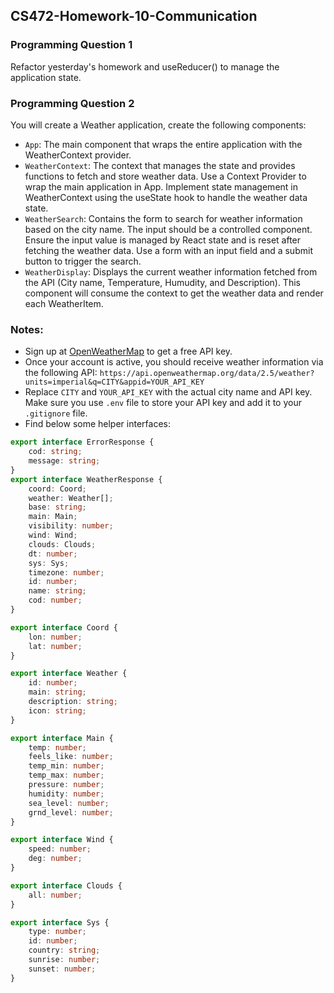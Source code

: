 ## CS472-Homework-10-Communication

### Programming Question 1
Refactor yesterday's homework and useReducer() to manage the application state.

### Programming Question 2
You will create a Weather application, create the following components:
* `App`: The main component that wraps the entire application with the WeatherContext provider.
* `WeatherContext`: The context that manages the state and provides functions to fetch and store weather data. Use a Context Provider to wrap the main application in App. Implement state management in WeatherContext using the useState hook to handle the weather data state.
* `WeatherSearch`: Contains the form to search for weather information based on the city name. The input should be a controlled component. Ensure the input value is managed by React state and is reset after fetching the weather data. Use a form with an input field and a submit button to trigger the search.
* `WeatherDisplay`: Displays the current weather information fetched from the API (City name, Temperature, Humudity, and Description). This component will consume the context to get the weather data and render each WeatherItem.

### Notes:
* Sign up at [OpenWeatherMap](https://openweathermap.org/) to get a free API key.
* Once your account is active, you should receive weather information via the following API:
`https://api.openweathermap.org/data/2.5/weather?units=imperial&q=CITY&appid=YOUR_API_KEY`
* Replace `CITY` and `YOUR_API_KEY` with the actual city name and API key. Make sure you use `.env` file to store your API key and add it to your `.gitignore` file.
* Find below some helper interfaces:
```typescript
export interface ErrorResponse {
    cod: string;
    message: string;
}
export interface WeatherResponse {
    coord: Coord;
    weather: Weather[];
    base: string;
    main: Main;
    visibility: number;
    wind: Wind;
    clouds: Clouds;
    dt: number;
    sys: Sys;
    timezone: number;
    id: number;
    name: string;
    cod: number;
}

export interface Coord {
    lon: number;
    lat: number;
}

export interface Weather {
    id: number;
    main: string;
    description: string;
    icon: string;
}

export interface Main {
    temp: number;
    feels_like: number;
    temp_min: number;
    temp_max: number;
    pressure: number;
    humidity: number;
    sea_level: number;
    grnd_level: number;
}

export interface Wind {
    speed: number;
    deg: number;
}

export interface Clouds {
    all: number;
}

export interface Sys {
    type: number;
    id: number;
    country: string;
    sunrise: number;
    sunset: number;
}
```

